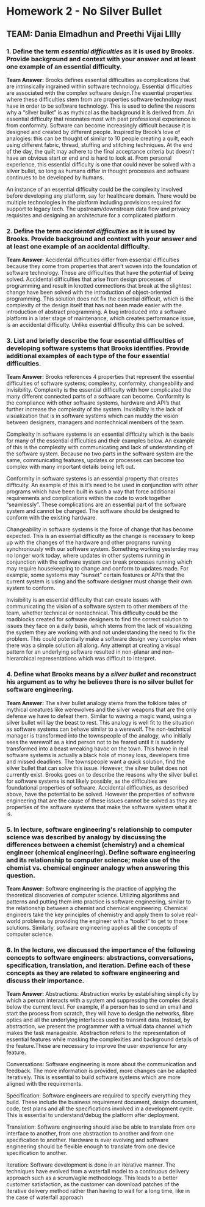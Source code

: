 # Homework 2 - No Silver Bullet
## TEAM: Dania Elmadhun and Preethi Vijai LIlly

### **1. Define the term _essential difficulties_ as it is used by Brooks. Provide background and context with your answer and at least one example of an essential difficulty.**

**Team Answer:**
Brooks defines essential difficulties as complications that are intrinsically ingrained within software technology. Essential difficulties are associated with the complex software design.The essential properties where these difficulties stem from are properties software technology must have in order to be software technology. This is used to define the reasons why a “silver bullet” is as mythical as the background it is derived from. An essential difficulty that resonates most with past professional experience is from conformity. Software can become increasingly difficult because it is designed and created by different people. Inspired by Brook’s love of analogies: this can be thought of similar to 10 people creating a quilt, each using different fabric, thread, stuffing and stitching techniques. At the end of the day, the quilt may adhere to the final acceptance criteria but doesn’t have an obvious start or end and is hard to look at. From personal experience, this essential difficulty is one that could never be solved with a silver bullet, so long as humans differ in thought processes and software continues to be developed by humans.

An instance of an essential difficulty could be the complexity involved before developing any platform, say for healthcare domain. There would be multiple technologies in the platform including provisions required for support to legacy tech. The upstream/downstream data flow and privacy requisites and designing an architecture for a complicated platform.


### **2. Define the term _accidental difficulties_ as it is used by Brooks. Provide background and context with your answer and at least one example of an accidental difficulty.**

**Team Answer:**
Accidental difficulties differ from essential difficulties because they come from properties that aren’t woven into the foundation of software technology. These are difficulties that have the potential of being solved. Accidental difficulties that arise from design processes of programming and result in knotted connections that break at the slightest change have been solved with the introduction of object-oriented programming. This solution does not fix the essential difficult, which is the complexity of the design itself that has not been made easier with the introduction of abstract programming. 
A bug introduced into a software platform in a later stage of maintenance, which creates performance issue, is an accidental difficulty. Unlike essential difficulty this can be solved.

### **3. List and briefly describe the four essential difficulties of developing software systems that Brooks identifies. Provide additional examples of each type of the four essential difficulties.**

**Team Answer:**
Brooks references 4 properties that represent the essential difficulties of software systems; complexity, conformity, changeability and invisibility. Complexity is the essential difficulty with how complicated the many different connected parts of a software can become. Conformity is the compliance with other software systems, hardware and API’s that further increase the complexity of the system. Invisibility is the lack of visualization that is in software systems which can muddy the vision between designers, managers and nontechnical members of the team. 

Complexity in software systems is an essential difficulty which is the basis for many of the essential difficulties and their examples below. An example of this is the complexity with communicating and lack of understanding of the software system. Because no two parts in the software system are the same, communicating features, updates or processes can become too complex with many important details being left out.

Conformity in software systems is an essential property that creates difficulty. An example of this is it’s need to be used in conjunction with other programs which have been built in such a way that force additional requirements and complications within the code to work together “seamlessly”. These complications are an essential part of the software system and cannot be changed. The software should be designed to conform with the existing hardware.

Changeability in software systems is the force of change that has become expected. This is an essential difficulty as the change is necessary to keep up with the changes of the hardware and other programs running synchronously with our software system. Something working yesterday may no longer work today, where updates in other systems running in conjunction with the software system can break processes running which may require housekeeping to change and conform to updates made. For example, some systems may “sunset” certain features or API’s that the current system is using and the software designer must change their own system to conform. 

Invisibility is an essential difficulty that can create issues with communicating the vision of a software system to other members of the team, whether technical or nontechnical. This difficulty could be the roadblocks created for software designers to find the correct solution to issues they face on a daily basis, which stems from the lack of visualizing the system they are working with and not understanding the need to fix the problem. This could potentially make a software design very complex when there was a simple solution all along. Any attempt at creating a visual pattern for an underlying software resulted in non-planar and non-hierarchical representations which was difficult to interpret.

### **4. Define what Brooks means by a _silver bullet_ and reconstruct his argument as to why he believes there is no silver bullet for software engineering.**

**Team Answer:**
The silver bullet analogy stems from the folklore tales of mythical creatures like werewolves and the silver weapons that are the only defense we have to defeat them. Similar to waving a magic wand, using a silver bullet will lay the beast to rest. This analogy is well fit to the situation as software systems can behave similar to a werewolf. The non-technical manager is transformed into the townspeople of the analogy, who initially sees the werewolf as a kind person not to be feared until it is suddenly transformed into a beast wreaking havoc on the town. This havoc in real software systems is actually a black hole of money loss, developers time and missed deadlines. The townspeople want a quick solution, find the silver bullet that can solve this issue. However, the silver bullet does not currently exist. 
Brooks goes on to describe the reasons why the silver bullet for software systems is not likely possible, as the difficulties are foundational properties of software. Accidental difficulties, as described above, have the potential to be solved. However the properties of software engineering that are the cause of these issues cannot be solved as they are properties of the software systems that make the software system what it is.  

### **5. In lecture, software engineering's relationship to computer science was described by analogy by discussing the differences between a chemist (chemistry) and a chemical  engineer (chemical engineering). Define software engineering and its relationship to computer science; make use of the chemist vs. chemical engineer analogy when answering this question.**

**Team Answer:**
Software engineering is the practice of applying the theoretical discoveries of computer science. Utilizing algorithms and patterns and putting them into practice is software engineering, similar to the relationship between a chemist and  chemical engineering. Chemical engineers take the key principles of chemistry and apply them to solve real-world problems by providing the engineer with a “toolkit” to get to those solutions. Similarly, software engineering applies all the concepts of computer science.

### **6. In the lecture, we discussed the importance of the following concepts to software engineers: abstractions, conversations, specification, translation, and iteration. Define each of these concepts as they are related to software engineering and discuss their importance.**

**Team Answer:**
Abstractions: Abstraction works by establishing simplicity by which a person interacts with a system and suppressing the complex details below the current level. For example, if a person has to send an email and start the process from scratch, they will have to design the networks, fibre optics and all the underlying interfaces used to transmit data. Instead, by abstraction, we present the programmer with a virtual data channel which makes the task manageable. Abstraction refers to the representation of essential features while masking the complexities and background details of the feature.These are necessary to improve the user experience for any feature.

Conversations: Software engineering is more about the communication and feedback. The more information is provided, more changes can be adapted iteratively. This is essential to build software systems which are more aligned with the requirements.

Specification: Software engineers are required to specify everything they build. These include the business requirement document, design document, code, test plans and all the specifications involved in a development cycle. This is essential to understand/debug the platform after deployment.

Translation: Software engineering should also be able to translate from one interface to another, from one abstraction to another and from one specification to another. Hardware is ever evolving and software engineering should be flexible enough to translate from one device specification to another.

Iteration: Software development is done in an iterative manner. The techniques have evolved from a waterfall model to a continuous delivery approach such as a scrum/agile methodology. This leads to a better customer satisfaction, as the customer can download patches of the iterative delivery method rather than having to wait for a long time, like in the case of waterfall approach


